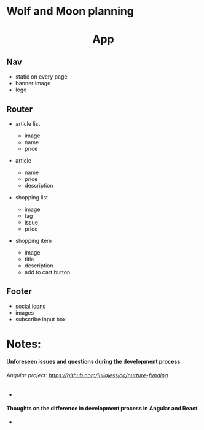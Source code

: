 # Wolf and Moon planning

<h1><center>App</center></h1>

## Nav
 * static on every page
 * banner image
 * logo

## Router

  * article list
    * image
    * name
    * price

  * article
    * name
    * price
    * description

  * shopping list
    * image
    * tag
    * issue
    * price

  * shopping item
    * image
    * title
    * description
    * add to cart button

## Footer
  * social icons
  * images
  * subscribe input box


# Notes:

#### Unforeseen issues and questions during the development process

######  Angular project: https://github.com/juliajessica/nurture-funding

*

#### Thoughts on the difference in development process in Angular and React

*
